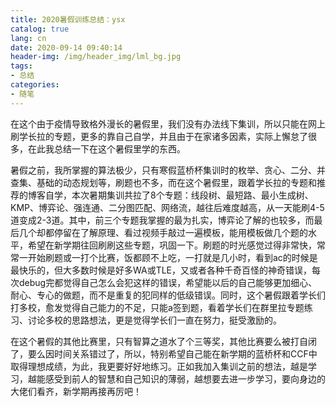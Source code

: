 ```yaml
---
title: 2020暑假训练总结：ysx
catalog: true
lang: cn
date: 2020-09-14 09:40:14
header-img: /img/header_img/lml_bg.jpg
tags:
- 总结
categories:
- 随笔
---
```

在这个由于疫情导致格外漫长的暑假里，我们没有办法线下集训，所以只能在网上刷学长拉的专题，更多的靠自己自学，并且由于在家诸多因素，实际上懈怠了很多，在此我总结一下在这个暑假里学的东西。

暑假之前，我所掌握的算法极少，只有寒假蓝桥杯集训时的枚举、贪心、二分、并查集、基础的动态规划等，刷题也不多，而在这个暑假里，跟着学长拉的专题和推荐的博客自学，本次暑期集训共拉了8个专题：线段树、最短路、最小生成树、KMP、博弈论、强连通、二分图匹配、网络流，越往后难度越高，从一天能刷4-5道变成2-3道。其中，前三个专题我掌握的最为扎实，博弈论了解的也较多，而最后几个却都停留在了解原理、看过视频手敲过一遍模板，能用模板做几个题的水平，希望在新学期往回刷刷这些专题，巩固一下。刷题的时光感觉过得非常快，常常一开始刷题或一打个比赛，饭都顾不上吃，一打就是几小时，看到ac的时候是最快乐的，但大多数时候是好多WA或TLE，又或者各种千奇百怪的神奇错误，每次debug完都觉得自己怎么会犯这样的错误，希望能以后的自己能够更加细心、耐心、专心的做题，而不是重复的犯同样的低级错误。同时，这个暑假跟着学长们打多校，愈发觉得自己能力的不足，只能a签到题，看着学长们在群里拉专题练习、讨论多校的思路想法，更是觉得学长们一直在努力，挺受激励的。

在这个暑假的其他比赛里，只有智算之道水了个三等奖，其他比赛要么被打自闭了，要么因时间关系错过了，所以，特别希望自己能在新学期的蓝桥杯和CCF中取得理想成绩，为此，我更要好好地练习。正如我加入集训之前的想法，越是学习，越能感受到前人的智慧和自己知识的薄弱，越想要去进一步学习，要向身边的大佬们看齐，新学期再接再厉吧！
